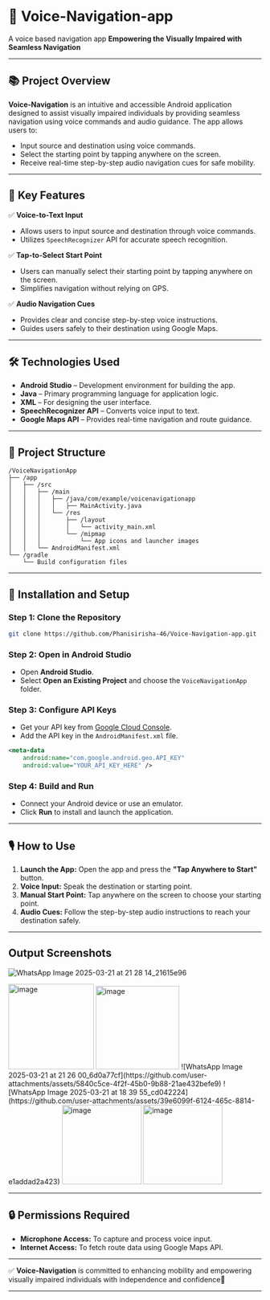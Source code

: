 # 📱 Voice-Navigation-app
A voice based navigation app
**Empowering the Visually Impaired with Seamless Navigation**  

---

## 📚 **Project Overview**  
**Voice-Navigation** is an intuitive and accessible Android application designed to assist visually impaired individuals by providing seamless navigation using voice commands and audio guidance. The app allows users to:  

- Input source and destination using voice commands.  
- Select the starting point by tapping anywhere on the screen.  
- Receive real-time step-by-step audio navigation cues for safe mobility.  

---

## 🎯 **Key Features**  

✅ **Voice-to-Text Input**  
- Allows users to input source and destination through voice commands.  
- Utilizes `SpeechRecognizer` API for accurate speech recognition.  

✅ **Tap-to-Select Start Point**  
- Users can manually select their starting point by tapping anywhere on the screen.  
- Simplifies navigation without relying on GPS.  

✅ **Audio Navigation Cues**  
- Provides clear and concise step-by-step voice instructions.  
- Guides users safely to their destination using Google Maps.  

---

## 🛠️ **Technologies Used**  

- **Android Studio** – Development environment for building the app.  
- **Java** – Primary programming language for application logic.  
- **XML** – For designing the user interface.  
- **SpeechRecognizer API** – Converts voice input to text.  
- **Google Maps API** – Provides real-time navigation and route guidance.  

---

## 📂 **Project Structure**  

```
/VoiceNavigationApp
├── /app
│   ├── /src
│   │   ├── /main
│   │   │   ├── /java/com/example/voicenavigationapp
│   │   │   │   ├── MainActivity.java
│   │   │   └── /res
│   │   │       ├── /layout
│   │   │       │   └── activity_main.xml
│   │   │       └── /mipmap
│   │   │           └── App icons and launcher images
│   │   └── AndroidManifest.xml
└── /gradle
    └── Build configuration files
```

---

## 🚀 **Installation and Setup**  

### **Step 1: Clone the Repository**  
```bash
git clone https://github.com/Phanisirisha-46/Voice-Navigation-app.git
```

### **Step 2: Open in Android Studio**  
- Open **Android Studio**.  
- Select **Open an Existing Project** and choose the `VoiceNavigationApp` folder.  

### **Step 3: Configure API Keys**  
- Get your API key from [Google Cloud Console](https://console.cloud.google.com/).  
- Add the API key in the `AndroidManifest.xml` file.  

```xml
<meta-data
    android:name="com.google.android.geo.API_KEY"
    android:value="YOUR_API_KEY_HERE" />
```

### **Step 4: Build and Run**  
- Connect your Android device or use an emulator.  
- Click **Run** to install and launch the application.  

---

## 🎙️ **How to Use**  

1. **Launch the App:** Open the app and press the **"Tap Anywhere to Start"** button.  
2. **Voice Input:** Speak the destination or starting point.  
3. **Manual Start Point:** Tap anywhere on the screen to choose your starting point.  
4. **Audio Cues:** Follow the step-by-step audio instructions to reach your destination safely.  

---
##  **Output Screenshots**  

![WhatsApp Image 2025-03-21 at 21 28 14_21615e96](https://github.com/user-attachments/assets/460f5cb9-ce45-45c0-a143-cf6c50b9067c)

<img width="170" alt="image" src="https://github.com/user-attachments/assets/a40691c6-8d56-4bb3-8180-8bb50f9d76eb" />
<img width="166" alt="image" src="https://github.com/user-attachments/assets/57c36756-feb1-4e4e-aa57-1de6cac9248f" />
![WhatsApp Image 2025-03-21 at 21 26 00_6d0a77cf](https://github.com/user-attachments/assets/5840c5ce-4f2f-45b0-9b88-21ae432befe9)
![WhatsApp Image 2025-03-21 at 18 39 55_cd042224](https://github.com/user-attachments/assets/39e6099f-6124-465c-8814-e1addad2a423)
<img width="158" alt="image" src="https://github.com/user-attachments/assets/5e23d68d-60af-43f1-a123-770da863dbe5" />
<img width="158" alt="image" src="https://github.com/user-attachments/assets/6511efc4-f526-4abb-a66d-6bb73e6d65ee" />

---
## 🔒 **Permissions Required**  

- **Microphone Access:** To capture and process voice input.  
- **Internet Access:** To fetch route data using Google Maps API.  


---

✅ **Voice-Navigation** is committed to enhancing mobility and empowering visually impaired individuals with independence and confidence🌟

---
